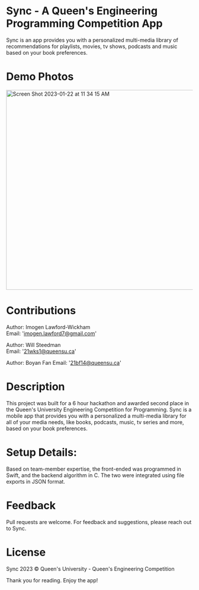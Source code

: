 # Sync - A Queen's Engineering Programming Competition App 
Sync is an app provides you with a personalized multi-media library of recommendations for playlists, movies, tv shows, podcasts and music based on your book preferences. 

# Demo Photos
<img width="538" alt="Screen Shot 2023-01-22 at 11 34 15 AM" src="https://user-images.githubusercontent.com/88449491/213927391-679c169d-adcc-4911-95aa-237d1de80858.png">

# Contributions

Author: Imogen Lawford-Wickham  <br>
Email: 'imogen.lawford7@gmail.com'<br>
 
Author: Will Steedman <br>
Email: '21wks1@queensu.ca'<br>
 
 Author: Boyan Fan
 Email: '21bf14@queensu.ca'<br>

# Description
This project was built for a 6 hour hackathon and awarded second place in the Queen's University Engineering Competition for Programming.
Sync is a mobile app that provides you with a personalized a multi-media library for all of your media needs, like books, podcasts, music, tv series and more, based on your book preferences. 

# Setup Details:
Based on team-member expertise, the front-ended was programmed in Swift, and the backend algorithm in C. The two were integrated using file exports in JSON format.

# Feedback
Pull requests are welcome. For feedback and suggestions, please reach out to Sync.

# License
Sync 2023 © Queen's University - Queen's Engineering Competition

Thank you for reading. Enjoy the app!
